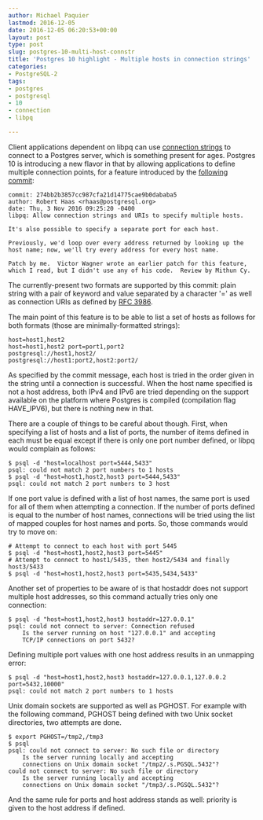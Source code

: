 ```yaml
---
author: Michael Paquier
lastmod: 2016-12-05
date: 2016-12-05 06:20:53+00:00
layout: post
type: post
slug: postgres-10-multi-host-connstr
title: 'Postgres 10 highlight - Multiple hosts in connection strings'
categories:
- PostgreSQL-2
tags:
- postgres
- postgresql
- 10
- connection
- libpq

---
```


Client applications dependent on libpq can use
[connection strings](https://www.postgresql.org/docs/devel/static/libpq-connect.html#libpq-connstring)
to connect to a Postgres server, which is something present for ages.
Postgres 10 is introducing a new flavor in that by allowing applications
to define multiple connection points, for a feature introduced by the
[following commit](https://git.postgresql.org/pg/commitdiff/274bb2b38):

    commit: 274bb2b3857cc987cfa21d14775cae9b0dababa5
    author: Robert Haas <rhaas@postgresql.org>
    date: Thu, 3 Nov 2016 09:25:20 -0400
    libpq: Allow connection strings and URIs to specify multiple hosts.

    It's also possible to specify a separate port for each host.

    Previously, we'd loop over every address returned by looking up the
    host name; now, we'll try every address for every host name.

    Patch by me.  Victor Wagner wrote an earlier patch for this feature,
    which I read, but I didn't use any of his code.  Review by Mithun Cy.

The currently-present two formats are supported by this commit: plain string
with a pair of keyword and value separated by a character '=' as well as
connection URIs as defined by [RFC 3986](www.ietf.org/rfc/rfc3986.txt).

The main point of this feature is to be able to list a set of hosts as follows
for both formats (those are minimally-formatted strings):

    host=host1,host2
    host=host1,host2 port=port1,port2
    postgresql://host1,host2/
    postgresql://host1:port2,host2:port2/

As specified by the commit message, each host is tried in the order given
in the string until a connection is successful. When the host name specified
is not a host address, both IPv4 and IPv6 are tried depending on the support
available on the platform where Postgres is compiled (compilation flag
HAVE_IPV6), but there is nothing new in that.

There are a couple of things to be careful about though. First, when
specifying a list of hosts and a list of ports, the number of items defined
in each must be equal except if there is only one port number defined, or
libpq would complain as follows:

    $ psql -d "host=localhost port=5444,5433"
    psql: could not match 2 port numbers to 1 hosts
    $ psql -d "host=host1,host2,host3 port=5444,5433"
    psql: could not match 2 port numbers to 3 host

If one port value is defined with a list of host names, the same port is
used for all of them when attempting a connection. If the number of ports
defined is equal to the number of host names, connections will be tried
using the list of mapped couples for host names and ports. So, those commands
would try to move on:

    # Attempt to connect to each host with port 5445
    $ psql -d "host=host1,host2,host3 port=5445"
	# Attempt to connect to host1/5435, then host2/5434 and finally host3/5433
    $ psql -d "host=host1,host2,host3 port=5435,5434,5433"

Another set of properties to be aware of is that hostaddr does not support
multiple host addresses, so this command actually tries only one connection:

    $ psql -d "host=host1,host2,host3 hostaddr=127.0.0.1"
    psql: could not connect to server: Connection refused
        Is the server running on host "127.0.0.1" and accepting
        TCP/IP connections on port 5432?

Defining multiple port values with one host address results in an unmapping
error:

    $ psql -d "host=host1,host2,host3 hostaddr=127.0.0.1,127.0.0.2 port=5432,10000"
    psql: could not match 2 port numbers to 1 hosts

Unix domain sockets are supported as well as PGHOST. For example with the
following command, PGHOST being defined with two Unix socket directories,
two attempts are done.

    $ export PGHOST=/tmp2,/tmp3
    $ psql
    psql: could not connect to server: No such file or directory
        Is the server running locally and accepting
        connections on Unix domain socket "/tmp2/.s.PGSQL.5432"?
    could not connect to server: No such file or directory
        Is the server running locally and accepting
        connections on Unix domain socket "/tmp3/.s.PGSQL.5432"?

And the same rule for ports and host address stands as well: priority
is given to the host address if defined.
